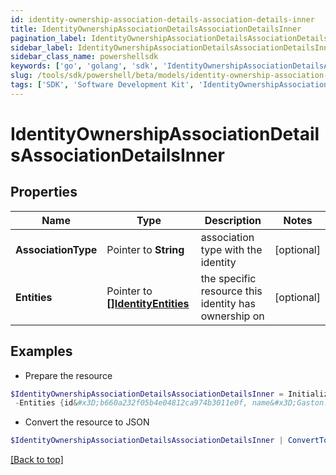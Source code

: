 ```yaml
---
id: identity-ownership-association-details-association-details-inner
title: IdentityOwnershipAssociationDetailsAssociationDetailsInner
pagination_label: IdentityOwnershipAssociationDetailsAssociationDetailsInner
sidebar_label: IdentityOwnershipAssociationDetailsAssociationDetailsInner
sidebar_class_name: powershellsdk
keywords: ['go', 'golang', 'sdk', 'IdentityOwnershipAssociationDetailsAssociationDetailsInner'] 
slug: /tools/sdk/powershell/beta/models/identity-ownership-association-details-association-details-inner
tags: ['SDK', 'Software Development Kit', 'IdentityOwnershipAssociationDetailsAssociationDetailsInner']
---
```



# IdentityOwnershipAssociationDetailsAssociationDetailsInner

## Properties

Name | Type | Description | Notes
------------ | ------------- | ------------- | -------------
**AssociationType** |  Pointer to **String** | association type with the identity | [optional] 
**Entities** |  Pointer to [**[]IdentityEntities**](identity-entities) | the specific resource this identity has ownership on | [optional] 

## Examples

- Prepare the resource
```powershell
$IdentityOwnershipAssociationDetailsAssociationDetailsInner = Initialize-PSSailpointBetaIdentityOwnershipAssociationDetailsAssociationDetailsInner  -AssociationType ROLE_OWNER `
 -Entities {id&#x3D;b660a232f05b4e04812ca974b3011e0f, name&#x3D;Gaston.800ddf9640a, type&#x3D;ROLE}
```

- Convert the resource to JSON
```powershell
$IdentityOwnershipAssociationDetailsAssociationDetailsInner | ConvertTo-JSON
```


[[Back to top]](#) 

